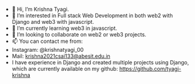 - 👋 Hi, I’m Krishna Tyagi.
- 👀 I’m interested in Full stack Web Development in both web2 with Django and web3 with javascript. 
- 🌱 I’m currently learning web3 in javascript.
- 💞️ I’m looking to collaborate on web2 or web3 projects.
- 📫 You can contact me from: 
- Instagram:  @krishnatyagi_00
- Mail: krishna2021csai133@abesit.edu.in
- I have experience in Django and created multiple projects using Django, which are currently available on my github: https://github.com/tyagi-krishna

<!---
tyagi-krishna/tyagi-krishna is a ✨ special ✨ repository because its `README.md` (this file) appears on your GitHub profile.
You can click the Preview link to take a look at your changes.
--->
